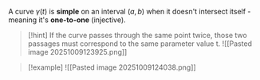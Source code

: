 A curve $γ(t)$ is **simple** on an interval $(a,b)$ when it doesn't intersect itself - meaning it's **one-to-one** (injective). 

> [!hint]
> If the curve passes through the same point twice, those two passages must correspond to the same parameter value t.
![[Pasted image 20251009123925.png]]

> [!example]
> ![[Pasted image 20251009124038.png]]
